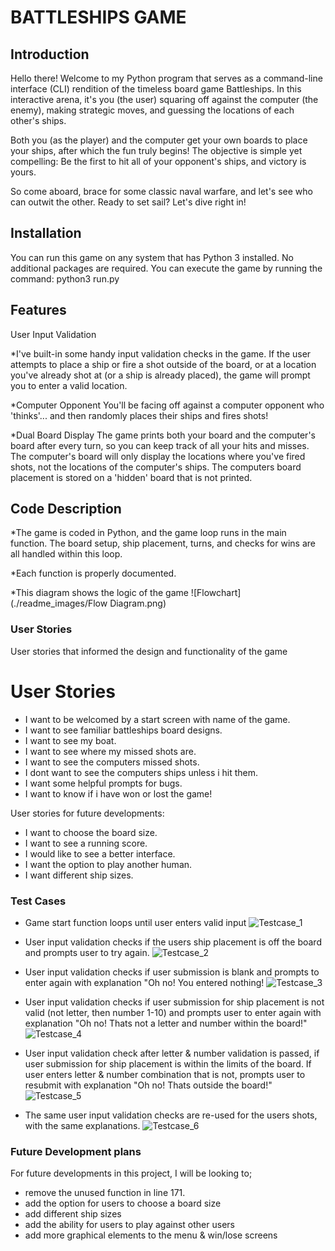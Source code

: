 # BATTLESHIPS GAME



## Introduction

Hello there! Welcome to my Python program that serves as a command-line interface (CLI) rendition of the timeless board game Battleships. In this interactive arena, it's you (the user) squaring off against the computer (the enemy), making strategic moves, and guessing the locations of each other's ships.

Both you (as the player) and the computer get your own boards to place your ships, after which the fun truly begins! The objective is simple yet compelling: Be the first to hit all of your opponent's ships, and victory is yours.

So come aboard, brace for some classic naval warfare, and let's see who can outwit the other. Ready to set sail? Let's dive right in!


## Installation

You can run this game on any system that has Python 3 installed. No additional packages are required. You can execute the game by running the command:
python3 run.py

## Features

User Input Validation

*I've built-in some handy input validation checks in the game. 
If the user attempts to place a ship or fire a shot outside of the board, or at a location you've already shot at (or a ship is already placed), the game will prompt you to enter a valid location.

*Computer Opponent
You'll be facing off against a computer opponent who 'thinks'... and then randomly places their ships and fires shots!

*Dual Board Display
The game prints both your board and the computer's board after every turn, so you can keep track of all your hits and misses. The computer's board will only display the locations where you've fired shots, not the locations of the computer's ships. The computers board placement is stored on a 'hidden' board that is not printed. 

## Code Description

*The game is coded in Python, and the game loop runs in the main function. The board setup, ship placement, turns, and checks for wins are all handled within this loop.

*Each function is properly documented.

*This diagram shows the logic of the game
![Flowchart](./readme_images/Flow Diagram.png)


### User Stories

User stories that informed the design and functionality of the game

# 	User Stories
* 	I want to be welcomed by a start screen with name of the game.
* 	I want to see familiar battleships board designs.
* 	I want to see my boat.
* 	I want to see where my missed shots are. 
* 	I want to see the computers missed shots.
* 	I dont want to see the computers ships unless i hit them.
* 	I want some helpful prompts for bugs.
* 	I want to know if i have won or lost the game!

User stories for future developments:
* 	I want to choose the board size.
* 	I want to see a running score.
* 	I would like to see a better interface.
* 	I want the option to play another human.
*   I want different ship sizes.

### Test Cases

*   Game start function loops until user enters valid input
![Testcase_1](.readme_images/Test1_gamestartloop.png)

*   User input validation checks if the users ship placement is off the board and prompts user to try again.
![Testcase_2](.readme_images/Test2_shipplacementoffboard.png)

*   User input validation checks if user submission is blank and prompts to enter again with explanation "Oh no! You entered nothing!
![Testcase_3](.readme_images/Test3_shipplacementblank.png)

*   User input validation checks if user submission for ship placement is not valid (not letter, then number 1-10) and prompts user to enter again with explanation "Oh no! Thats not a letter and number within the board!"
![Testcase_4](.readme_images/Test4_shipplacementnotvalid.png)

*   User input validation check after letter & number validation is passed, if user submission for ship placement is within the limits of the board. If user enters letter & number combination that is not, prompts user to resubmit with explanation "Oh no! Thats outside the board!"
![Testcase_5](.readme_images/Test5_shipplacementoffboard.png)

*   The same user input validation checks are re-used for the users shots, with the same explanations. 
![Testcase_6](.readme_images/Test6_usershotvalidation.png)


### Future Development plans
For future developments in this project, I will be looking to;
* remove the unused function in line 171.
* add the option for users to choose a board size
* add different ship sizes
* add the ability for users to play against other users
* add more graphical elements to the menu & win/lose screens